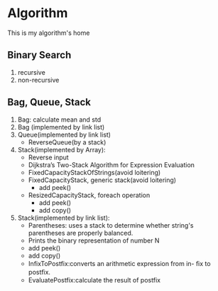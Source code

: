 # Algorithm
This is my algorithm's home

## Binary Search

1. recursive
2. non-recursive


## Bag, Queue, Stack

1. Bag: calculate mean and std
2. Bag (implemented by link list)
3. Queue(implemented by link list)
   * ReverseQueue(by a stack)
4. Stack(implemented by Array): 
   * Reverse input 
   * Dijkstra’s Two-Stack Algorithm for Expression Evaluation
   * FixedCapacityStackOfStrings(avoid loitering)
   * FixedCapacityStack, generic stack(avoid loitering)
     * add peek()
   * ResizedCapacityStack, foreach operation
     * add peek()
     * add copy()
5. Stack(implemented by link list):
   * Parentheses: uses a stack to determine whether string's parentheses are properly balanced.
   * Prints the binary representation of number N 
   * add peek()
   * add copy()
   * InfixToPostfix:converts an arithmetic expression from in- ﬁx to postﬁx.
   * EvaluatePostfix:calculate the result of postfix